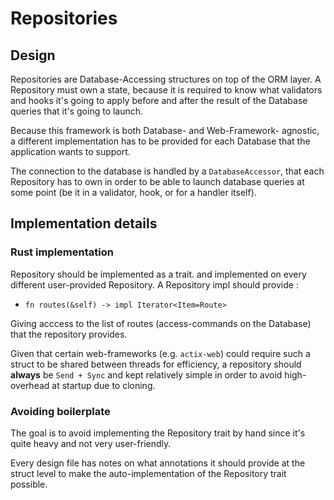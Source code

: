 # Repositories 

## Design 

Repositories are Database-Accessing structures on top of the ORM layer. 
A Repository must own a state, because it is required to know what validators and hooks it's going to apply before and after the result of the Database queries that it's going to launch.

Because this framework is both Database- and Web-Framework- agnostic, a different implementation has to be provided for each Database that the application wants to support.

The connection to the database is handled by a `DatabaseAccessor`, that each Repository has to own in order to be able to launch database queries at some point (be it in a validator, hook, or for a handler itself). 

## Implementation details

### Rust implementation

Repository should be implemented as a trait. and implemented on every different user-provided Repository.
A Repository impl should provide :

* `fn routes(&self) -> impl Iterator<Item=Route>` 

Giving acccess to the list of routes (access-commands on the Database) that the repository provides. 

Given that certain web-frameworks (e.g. `actix-web`) could require such a struct to be shared between threads for efficiency, a repository should **always** be `Send + Sync` and kept relatively simple in order to avoid high-overhead at startup due to cloning.

### Avoiding boilerplate

The goal is to avoid implementing the Repository trait by hand since it's quite heavy and not very user-friendly.

Every design file has notes on what annotations it should provide at the struct level to make the auto-implementation of the Repository trait possible.